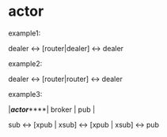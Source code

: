 actor
=====
example1:

dealer <-> [router|dealer] <-> dealer

example2:

dealer <-> [router|router] <-> dealer

example3:

|*****actor*********|       broker    |  pub |

sub <-> [xpub | xsub] <-> [xpub | xsub] <-> pub


